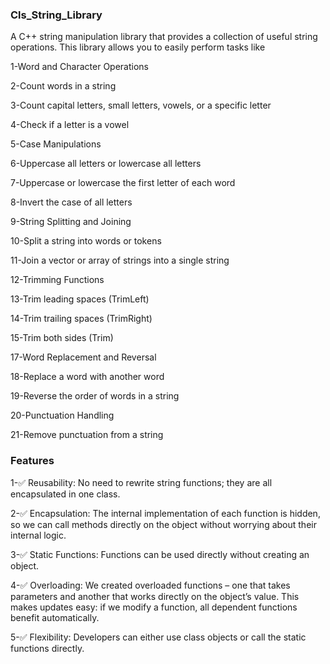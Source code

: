 ### Cls_String_Library

A C++ string manipulation library that provides a collection of useful string operations. This library allows you to easily perform tasks like 

1-Word and Character Operations

2-Count words in a string

3-Count capital letters, small letters, vowels, or a specific letter

4-Check if a letter is a vowel

5-Case Manipulations

6-Uppercase all letters or lowercase all letters

7-Uppercase or lowercase the first letter of each word

8-Invert the case of all letters

9-String Splitting and Joining

10-Split a string into words or tokens

11-Join a vector or array of strings into a single string

12-Trimming Functions

13-Trim leading spaces (TrimLeft)

14-Trim trailing spaces (TrimRight)

15-Trim both sides (Trim)

17-Word Replacement and Reversal

18-Replace a word with another word

19-Reverse the order of words in a string

20-Punctuation Handling

21-Remove punctuation from a string



### Features

1-✅ Reusability: No need to rewrite string functions; they are all encapsulated in one class.

2-✅ Encapsulation: The internal implementation of each function is hidden, so we can call methods directly on the object without worrying about their internal logic.

3-✅ Static Functions: Functions can be used directly without creating an object.

4-✅ Overloading: We created overloaded functions – one that takes parameters and another that works directly on the object’s value. This makes updates easy: if we modify a function, all dependent functions benefit automatically.

5-✅ Flexibility: Developers can either use class objects or call the static functions directly.
